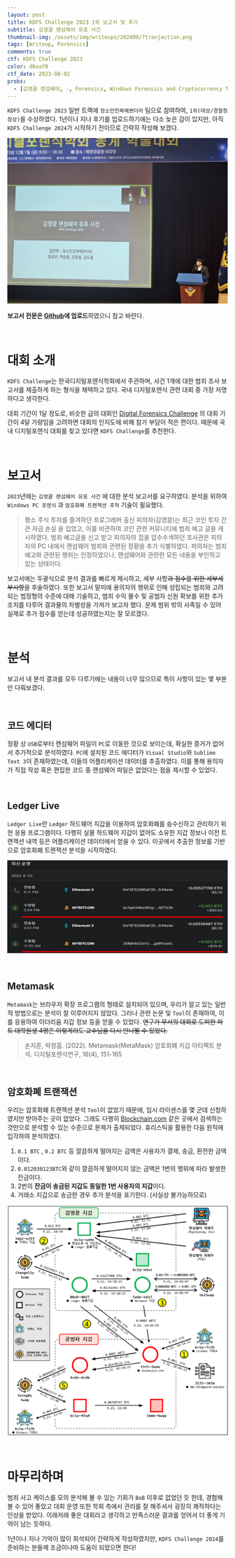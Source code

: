 ```yaml
---
layout: post
title: KDFS Challenge 2023 1위 보고서 및 후기
subtitle: 김영끌 랜섬웨어 유포 사건
thumbnail-img: /assets/img/writeups/202409/7tranjaction.png
tags: [Writeup, Forensics]
comments: true
ctf: KDFS Challenge 2023
color: d6eaf8
ctf_date: 2023-08-02
probs:
  - [김영끌 랜섬웨어, -, Forensics, Windows Forensics and Cryptocurrency Tracing]
---
```


`KDFS Challenge 2023` 일반 트랙에 `정소민진짜예쁘더라` 팀으로 참여하여, `1위(대상/경찰청장상)`을 수상하였다. 1년이나 지나 후기를 업로드하기에는 다소 늦은 감이 있지만, 아직 `KDFS Challenge 2024`가 시작하기 전이므로 간략히 작성해 보겠다.

![image.png](/assets/img/writeups/202409/8price.jpg)

**보고서 전문은 [Github](https://github.com/jeongramon/KDFS-Challenge-2023)에 업로드**하였으니 참고 바란다.

<br />

# 대회 소개

`KDFS Challenge`는 한국디지털포렌식학회에서 주관하며, 사건 1개에 대한 범죄 조사 보고서를 제출하게 하는 형식을 채택하고 있다. 국내 디지털포렌식 관련 대회 중 가장 저명하다고 생각한다.

대회 기간이 1달 정도로, 비슷한 급의 대회인 [Digital Forensics Challenge](https://dfchallenge.org/) 의 대회 기간이 4달 가량임을 고려하면 대회의 인지도에 비해 참가 부담이 적은 편이다. 때문에 국내 디지털포렌식 대회를 찾고 있다면 `KDFS Challenge`를 추천한다.

<br />

# 보고서

`2023`년에는 `김영끌 랜섬웨어 유포 사건` 에 대한 분석 보고서를 요구하였다. 분석을 위하여 `Windows PC 포렌식` 과 `암호화폐 트랜잭션 추적` 기술이 필요했다. 

> 평소 주식 투자를 즐겨하던 프로그래머 출신 피의자(김영끌)는 최근 코인 투자 간 큰 자금 손실 을 입었고, 이를 비관하여 코인 관련 커뮤니티에 범죄 예고 글을 게시하였다. 범죄 예고글을 신고 받고 피의자의 집을 압수수색하던 조사관은 피의자의 PC 내에서 랜섬웨어 범죄와 관련된 정황을 추가 식별하였다. 피의자는 범죄 예고와 관련된 행위는 인정하였으나, 랜섬웨어와 관련한 모든 내용을 부인하고 있는 상태이다.
> 

보고서에는 두괄식으로 분석 결과를 빠르게 제시하고, 세부 사항~~과 점수를 위한 세부세부사항~~을 후술하였다. 또한 보고서 말미에 용의자의 행위로 인해 성립되는 범죄와 고려되는 법정형의 수준에 대해 기술하고, 범죄 수익 몰수 및 공범자 신원 확보를 위한 추가 조치를 다루어 결과물의 차별성을 가져가 보고자 했다. 문제 범위 밖의 사족일 수 있어 실제로 추가 점수를 얻는데 성공하였는지는 잘 모르겠다.

<br />

# 분석

보고서 내 분석 결과를 모두 다루기에는 내용이 너무 많으므로 특이 사항이 있는 몇 부분만 다뤄보겠다.

<br />

## 코드 에디터

정황 상 `USB`로부터 랜섬웨어 파일이 `PC`로 이동한 것으로 보이는데, 확실한 증거가 없어서 추가적으로 분석하였다. `PC`에 설치된 코드 에디터가 `Visual Studio`와  `Sublime Text 3`이 존재하였는데, 이들의 어플리케이션 데이터를 추출하였다. 이를 통해 용의자가 직접 작성 혹은 편집한 코드 중 랜섬웨어 파일은 없었다는 점을 제시할 수 있었다.

<br />

## Ledger Live

`Ledger Live`란 `Ledger` 하드웨어 지갑을 이용하여 암호화폐를 송수신하고 관리하기 위한 응용 프로그램이다. 다행히 실물 하드웨어 지갑이 없어도 소유한 지갑 정보나 이전 트랜잭션 내역 등은 어플리케이션 데이터에서 얻을 수 있다. 이곳에서 추출한 정보를 기반으로 암호화폐 트랜잭션 분석을 시작하였다.

![image.png](/assets/img/writeups/202409/6Ledger.png)

<br />

## Metamask

`Metamask`는 브라우저 확장 프로그램의 형태로 설치되어 있으며, 우리가 알고 있는 일반적 방법으로는 분석이 잘 이루어지지 않았다. 그러나 관련 논문 및 `Tool`이 존재하여, 이를 응용하여 이더리움 지갑 정보 등을 얻을 수 있었다. ~~연구가 무서워 대회로 도피한 파트 대학원생 4명은 이렇게라도 교수님을 다시 만나뵐 수 있었다.~~ 

> 손지훈, 박정흠. (2022). Metamask(MetaMask) 암호화폐 지갑 아티팩트 분석. 디지털포렌식연구, 16(4), 151-165
> 

<br />

## 암호화폐 트랜잭션

우리는 암호화폐 트랜잭션 분석 `Tool`이 없었기 때문에, 임시 라이센스를  몇 군데 신청하였지만 받아주는 곳이 없었다. 그래도 다행히 [Blockchain.com](https://www.blockchain.com/explorer) 같은 곳에서 검색하는 것만으로 분석할 수 있는 수준으로 문제가 출제되었다. 휴리스틱을 활용한 다음 원칙에 입각하여 분석하였다.

1. `0.1 BTC` , `0.2 BTC` 등 깔끔하게 떨어지는 금액은 사용자가 결제, 송금, 환전한 금액이다.
2. `0.012030123BTC`와 같이 깔끔하게 떨어지지 않는 금액은 1번의 행위에 따라 발생한 잔금이다.
3. 2번의 **잔금이 송금된 지갑도 동일한 1번 사용자의 지갑**이다.
4. 거래소 지갑으로 송금한 경우 추가 분석을 포기한다. (사실상 불가능하므로)

![image.png](/assets/img/writeups/202409/7tranjaction.png)

<br />

# 마무리하며

범죄 사고 케이스를 모의 분석해 볼 수 있는 기회가 `BoB` 이후로 없었던 듯 한데, 경험해볼 수 있어 좋았고 대회 운영 또한 학회 측에서 관리를 잘 해주셔서 굉장히 쾌적하다는 인상을 받았다. 이래저래 좋은 대회라고 생각하고 만족스러운 결과를 얻어서 더 좋게 기억이 남는 듯하다.  

1년이나 지나 기억이 많이 희석되어 간략하게 작성하였지만, `KDFS Challenge 2024`를 준비하는 분들께 조금이나마 도움이 되었으면 한다!